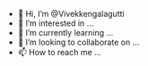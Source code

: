 - 👋 Hi, I’m @Vivekkengalagutti
- 👀 I’m interested in ...
- 🌱 I’m currently learning ...
- 💞️ I’m looking to collaborate on ...
- 📫 How to reach me ...

<!---
Vivekkengalagutti/Vivekkengalagutti is a ✨ special ✨ repository because its `README.md` (this file) appears on your GitHub profile.
You can click the Preview link to take a look at your changes.
--->
